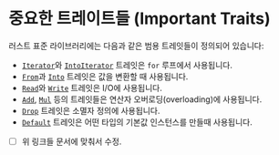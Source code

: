 # 중요한 트레이트들 (Important Traits)

러스트 표준 라이브러리에는 다음과 같은 범용 트레잇들이 정의되어 있습니다:

* [`Iterator`](https://doc.rust-lang.org/std/iter/trait.Iterator.html)와 [`IntoIterator`](https://doc.rust-lang.org/std/iter/trait.IntoIterator.html) 트레잇은 `for` 루프에서 사용됩니다.
* [`From`](https://doc.rust-lang.org/std/convert/trait.From.html)과 [`Into`](https://doc.rust-lang.org/std/convert/trait.Into.html) 트레잇은 값을 변환할 때 사용됩니다.
* [`Read`](https://doc.rust-lang.org/std/io/trait.Read.html)와 [`Write`](https://doc.rust-lang.org/std/io/trait.Write.html) 트레잇은 I/O에 사용됩니다.
* [`Add`](https://doc.rust-lang.org/std/ops/trait.Add.html), [`Mul`](https://doc.rust-lang.org/std/ops/trait.Mul.html) 등의 트레잇들은 연산자 오버로딩(overloading)에 사용됩니다.
* [`Drop`](https://doc.rust-lang.org/std/ops/trait.Drop.html) 트레잇은 소멸자 정의에 사용됩니다.
* [`Default`](https://doc.rust-lang.org/std/default/trait.Default.html) 트레잇은 어떤 타입의 기본값 인스턴스를 만들때 사용됩니다.



* [ ] 위 링크들 문서에 맞춰서 수정.
